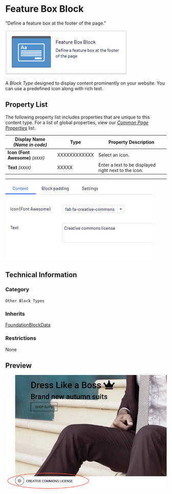 # Feature Box Block
"Define a feature box at the footer of the page."

![Feature Box Block](Screenshots/Feature%20Box%20Block%20-%20icon.png)

A *Block Type* designed to display content prominently on your website. You can use a predefined icon along with rich text.

## Property List
The following property list includes properties that are unique to this content type. For a list of global properties, view our [*Common Page Properties*](../../Common%20Page%20Properties.md) list.

Display Name *(Name in code)* | Type | Property Description
--------------|------|---------------
**Icon (Font Awesome)** *(`XXXX`)* | XXXXXXXXXXXX | Select an icon.
**Text** *(`XXXX`)* | XXXXX | Enter a text to be displayed right next to the icon.

** **
![Feature Box Block - Content tab](Screenshots/Feature%20Box%20Block%20-%20Content%20tab.png)

## Technical Information

### Category
`Other Block Types`

### Inherits
[FoundationBlockData](#)

### Restrictions
None

## Preview
![Feature Box Block - Preview](Screenshots/Feature%20Box%20Block%20-%20Preview.png)




